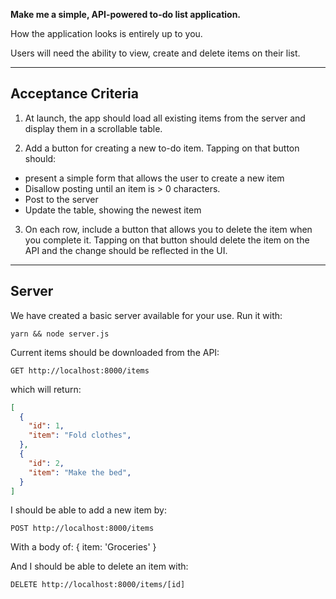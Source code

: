 **Make me a simple, API-powered to-do list application.**

How the application looks is entirely up to you.

Users will need the ability to view, create and delete items on their list.

---

## Acceptance Criteria

1. At launch, the app should load all existing items from the server and display them in a scrollable table.

2. Add a button for creating a new to-do item.
Tapping on that button should:
* present a simple form that allows the user to create a new item
* Disallow posting until an item is > 0 characters.
* Post to the server
* Update the table, showing the newest item

3. On each row, include a button that allows you to delete the item when you complete it.
Tapping on that button should delete the item on the API and the change should be reflected in the UI.

---
## Server

We have created a basic server available for your use. Run it with:
```
yarn && node server.js
```

Current items should be downloaded from the API:
```
GET http://localhost:8000/items
```
which will return:

```json
[
  {
    "id": 1,
    "item": "Fold clothes",
  },
  {
    "id": 2,
    "item": "Make the bed",
  }
]
```

I should be able to add a new item by:
```
POST http://localhost:8000/items
```
With a body of:
{ item: 'Groceries' }

And I should be able to delete an item with:
```
DELETE http://localhost:8000/items/[id]
```
